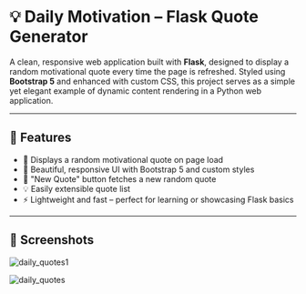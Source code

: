 # 💡 Daily Motivation – Flask Quote Generator

A clean, responsive web application built with **Flask**, designed to display a random motivational quote every time the page is refreshed. Styled using **Bootstrap 5** and enhanced with custom CSS, this project serves as a simple yet elegant example of dynamic content rendering in a Python web application.

---

## 🧩 Features

- 🎯 Displays a random motivational quote on page load
- 🎨 Beautiful, responsive UI with Bootstrap 5 and custom styles
- 🔁 "New Quote" button fetches a new random quote
- 💡 Easily extensible quote list
- ⚡ Lightweight and fast – perfect for learning or showcasing Flask basics

---
## 📸 Screenshots

![daily_quotes1](https://github.com/user-attachments/assets/7c241c30-76e0-4061-9282-4bccb6dd56ee)

![daily_quotes](https://github.com/user-attachments/assets/78fb4cdc-8798-45f5-a870-5016a6d8e4bb)

